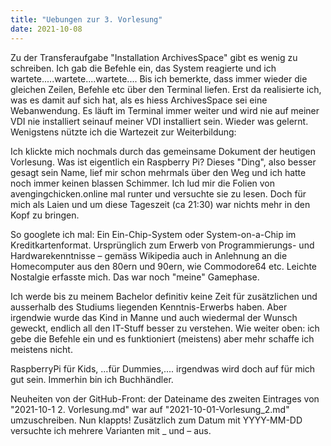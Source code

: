 ```yaml
---
title: "Uebungen zur 3. Vorlesung"
date: 2021-10-08
---
```


Zu der Transferaufgabe "Installation ArchivesSpace" gibt es wenig zu schreiben. Ich gab die Befehle ein, das System reagierte und ich wartete.....wartete....wartete....
Bis ich bemerkte, dass immer wieder die gleichen Zeilen, Befehle etc über den Terminal liefen. Erst da realisierte ich, was es damit auf sich hat, als es hiess ArchivesSpace sei eine Webanwendung. Es läuft im Terminal immer weiter und wird nie auf meiner VDI nie installiert seinauf meiner VDI installiert sein. Wieder was gelernt. Wenigstens nützte ich die Wartezeit zur Weiterbildung:

Ich klickte mich nochmals durch das gemeinsame Dokument der heutigen Vorlesung. 
Was ist eigentlich ein Raspberry Pi? Dieses "Ding", also besser gesagt sein Name, lief mir schon mehrmals über den Weg und ich hatte noch immer keinen blassen Schimmer. Ich lud mir die Folien von avengingchicken.online mal runter und versuchte sie zu lesen. Doch für mich als Laien und um diese Tageszeit (ca 21:30) war nichts mehr in den Kopf zu bringen.

So googlete ich mal: Ein Ein-Chip-System oder System-on-a-Chip im Kreditkartenformat. Ursprünglich zum Erwerb von Programmierungs- und Hardwarekenntnisse – gemäss Wikipedia auch in Anlehnung an die Homecomputer aus den 80ern und 90ern, wie Commodore64 etc. Leichte Nostalgie erfasste mich. Das war noch "meine" Gamephase.

Ich werde bis zu meinem Bachelor definitiv keine Zeit für zusätzlichen und ausserhalb des Studiums liegenden Kenntnis-Erwerbs haben. Aber irgendwie wurde das Kind in Manne und auch wiedermal der Wunsch geweckt, endlich all den IT-Stuff besser zu verstehen. Wie weiter oben: ich gebe die Befehle ein und es funktioniert (meistens) aber mehr schaffe ich meistens nicht.

RaspberryPi für Kids, ...für Dummies,.... irgendwas wird doch auf für mich gut sein. Immerhin bin ich Buchhändler.

Neuheiten von der GitHub-Front: der Dateiname des zweiten Eintrages von "2021-10-1 2. Vorlesung.md" war auf "2021-10-01-Vorlesung_2.md" umzuschreiben. Nun klappts! Zusätzlich zum Datum mit YYYY-MM-DD versuchte ich mehrere Varianten mit _ und – aus. 

